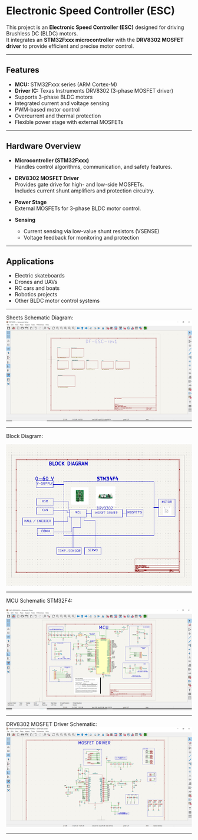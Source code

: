 # Electronic Speed Controller (ESC)

This project is an **Electronic Speed Controller (ESC)** designed for driving Brushless DC (BLDC) motors.  
It integrates an **STM32Fxxx microcontroller** with the **DRV8302 MOSFET driver** to provide efficient and precise motor control.

---


## Features
- **MCU:** STM32Fxxx series (ARM Cortex-M)  
- **Driver IC:** Texas Instruments DRV8302 (3-phase MOSFET driver)  
- Supports 3-phase BLDC motors  
- Integrated current and voltage sensing  
- PWM-based motor control  
- Overcurrent and thermal protection  
- Flexible power stage with external MOSFETs  

---

## Hardware Overview
- **Microcontroller (STM32Fxxx)**  
  Handles control algorithms, communication, and safety features.  

- **DRV8302 MOSFET Driver**  
  Provides gate drive for high- and low-side MOSFETs.  
  Includes current shunt amplifiers and protection circuitry.  

- **Power Stage**  
  External MOSFETs for 3-phase BLDC motor control.  

- **Sensing**  
  - Current sensing via low-value shunt resistors (VSENSE)  
  - Voltage feedback for monitoring and protection  

---

## Applications
- Electric skateboards  
- Drones and UAVs  
- RC cars and boats  
- Robotics projects  
- Other BLDC motor control systems  

---
Sheets Schematic Diagram:
![Schematic Preview](../Project8/Library/Sheets-page.PNG)

---
Block Diagram:

![Schematic Preview](../Project8/Library/block-diagram.PNG)

---
MCU Schematic STM32F4:

![Schematic Preview](../Project8/Library/MCU.PNG)

---
DRV8302 MOSFET Driver Schematic:
![Schematic Preview](../Project8/Library/MOSFET_DRIVER.PNG)

---
